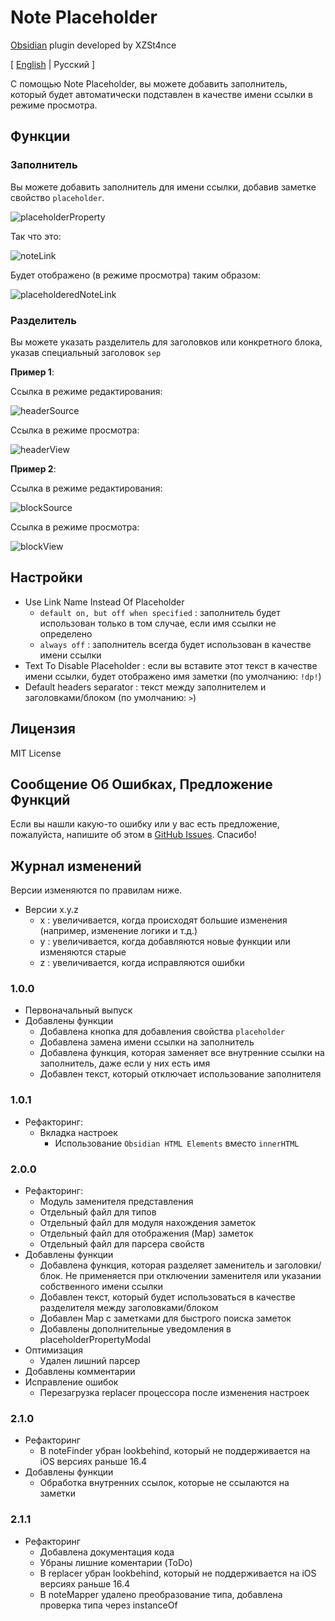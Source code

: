 # Note Placeholder

[Obsidian](https://obsidian.md) plugin developed by XZSt4nce

[ [English](https://github.com/XZSt4nce/obsidian-note-placeholder/blob/main/README.md) | Русский ]

С помощью Note Placeholder, вы можете добавить заполнитель, который будет автоматически подставлен в качестве имени ссылки в режиме просмотра.

## Функции

### Заполнитель

Вы можете добавить заполнитель для имени ссылки, добавив заметке свойство `placeholder`.

![placeholderProperty](https://github.com/XZSt4nce/obsidian-note-placeholder/blob/main/images/placeholderProperty.png)

Так что это:

![noteLink](https://github.com/XZSt4nce/obsidian-note-placeholder/blob/main/images/noteLink.png)

Будет отображено (в режиме просмотра) таким образом:

![placeholderedNoteLink](https://github.com/XZSt4nce/obsidian-note-placeholder/blob/main/images/placeholderedNoteLink.png)

### Разделитель

Вы можете указать разделитель для заголовков или конкретного блока, указав специальный заголовок `sep`

**Пример 1**:

Ссылка в режиме редактирования:

![headerSource](https://github.com/XZSt4nce/obsidian-note-placeholder/blob/main/images/headerSource.png)

Ссылка в режиме просмотра:

![headerView](https://github.com/XZSt4nce/obsidian-note-placeholder/blob/main/images/headerView.png)

**Пример 2**:

Ссылка в режиме редактирования:

![blockSource](https://github.com/XZSt4nce/obsidian-note-placeholder/blob/main/images/blockSource.png)

Ссылка в режиме просмотра:

![blockView](https://github.com/XZSt4nce/obsidian-note-placeholder/blob/main/images/blockView.png)

## Настройки

- Use Link Name Instead Of Placeholder
  - `default on, but off when specified` : заполнитель будет использован только в том случае, если имя ссылки не определено
  - `always off` : заполнитель всегда будет использован в качестве имени ссылки
- Text To Disable Placeholder : если вы вставите этот текст в качестве имени ссылки, будет отображено имя заметки (по умолчанию: `!dp!`)
- Default headers separator : текст между заполнителем и заголовками/блоком (по умолчанию: ` > `)

## Лицензия

MIT License

## Сообщение Об Ошибках, Предложение Функций

Если вы нашли какую-то ошибку или у вас есть предложение, пожалуйста, напишите об этом в [GitHub Issues](https://github.com/XZSt4nce/note-placeholder/issues). Спасибо!

## Журнал изменений

Версии изменяются по правилам ниже.

- Версии x.y.z
  - x : увеличивается, когда происходят большие изменения (например, изменение логики и т.д.)
  - y : увеличивается, когда добавляются новые функции или изменяются старые
  - z : увеличивается, когда исправляются ошибки

### 1.0.0

- Первоначальный выпуск
- Добавлены функции
  - Добавлена кнопка для добавления свойства `placeholder`
  - Добавлена замена имени ссылки на заполнитель
  - Добавлена функция, которая заменяет все внутренние ссылки на заполнитель, даже если у них есть имя
  - Добавлен текст, который отключает использование заполнителя

### 1.0.1

- Рефакторинг:
  - Вкладка настроек
    - Использование `Obsidian HTML Elements` вместо `innerHTML`

### 2.0.0

- Рефакторинг:
  - Модуль заменителя представления
  - Отдельный файл для типов
  - Отдельный файл для модуля нахождения заметок
  - Отдельный файл для отображения (Map) заметок
  - Отдельный файл для парсера свойств
- Добавлены функции
  - Добавлена функция, которая разделяет заменитель и заголовки/блок. Не применяется при отключении заменителя или указании собственного имени ссылки
  - Добавлен текст, который будет использоваться в качестве разделителя между заголовками/блоком
  - Добавлен Map с заметками для быстрого поиска заметок
  - Добавлены дополнительные уведомления в placeholderPropertyModal
- Оптимизация
  - Удален лишний парсер
- Добавлены комментарии
- Исправление ошибок
  - Перезагрузка replacer процессора после изменения настроек

### 2.1.0

- Рефакторинг
  - В noteFinder убран lookbehind, который не поддерживается на iOS версиях раньше 16.4
- Добавлены функции
  - Обработка внутренних ссылок, которые не ссылаются на заметки

### 2.1.1

- Рефакторинг
  - Добавлена документация кода
  - Убраны лишние коментарии (ToDo)
  - В replacer убран lookbehind, который не поддерживается на iOS версиях раньше 16.4
  - В noteMapper удалено преобразование типа, добавлена проверка типа через instanceOf

